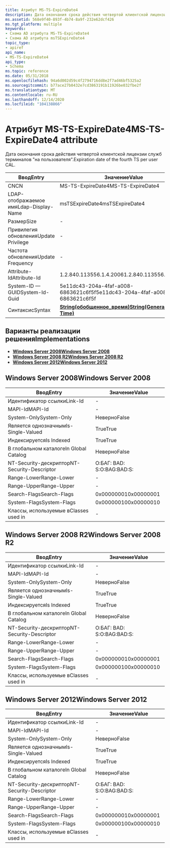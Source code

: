 ```yaml
---
title: Атрибут MS-TS-ExpireDate4
description: Дата окончания срока действия четвертой клиентской лицензии служб терминалов "на пользователя".
ms.assetid: 568e9f40-893f-4b74-8a9f-232e62dcf426
ms.tgt_platform: multiple
keywords:
- Схема AD атрибута MS-TS-ExpireDate4
- Схема AD атрибута msTSExpireDate4
topic_type:
- apiref
api_name:
- MS-TS-ExpireDate4
api_type:
- Schema
ms.topic: reference
ms.date: 05/31/2018
ms.openlocfilehash: 94a6d002d59c4f2794716dd8e2f7ad46bf5325a2
ms.sourcegitcommit: b77ace27b0432e7cd3863191b11926be032fbe2f
ms.translationtype: MT
ms.contentlocale: ru-RU
ms.lasthandoff: 12/14/2020
ms.locfileid: "104138866"
---
```

# <a name="ms-ts-expiredate4-attribute"></a><span data-ttu-id="a9883-105">Атрибут MS-TS-ExpireDate4</span><span class="sxs-lookup"><span data-stu-id="a9883-105">MS-TS-ExpireDate4 attribute</span></span>

<span data-ttu-id="a9883-106">Дата окончания срока действия четвертой клиентской лицензии служб терминалов "на пользователя".</span><span class="sxs-lookup"><span data-stu-id="a9883-106">Expiration date of the fourth TS per user CAL.</span></span>



| <span data-ttu-id="a9883-107">Ввод</span><span class="sxs-lookup"><span data-stu-id="a9883-107">Entry</span></span> | <span data-ttu-id="a9883-108">Значение</span><span class="sxs-lookup"><span data-stu-id="a9883-108">Value</span></span> |
|-------------------|---------------------------------------------------------------|
| <span data-ttu-id="a9883-109">CN</span><span class="sxs-lookup"><span data-stu-id="a9883-109">CN</span></span>                | <span data-ttu-id="a9883-110">MS-TS-ExpireDate4</span><span class="sxs-lookup"><span data-stu-id="a9883-110">MS-TS-ExpireDate4</span></span>                                             |
| <span data-ttu-id="a9883-111">LDAP-отображаемое имя</span><span class="sxs-lookup"><span data-stu-id="a9883-111">Ldap-Display-Name</span></span> | <span data-ttu-id="a9883-112">msTSExpireDate4</span><span class="sxs-lookup"><span data-stu-id="a9883-112">msTSExpireDate4</span></span>                                               |
| <span data-ttu-id="a9883-113">Размер</span><span class="sxs-lookup"><span data-stu-id="a9883-113">Size</span></span>              | \-                                                            |
| <span data-ttu-id="a9883-114">Привилегия обновления</span><span class="sxs-lookup"><span data-stu-id="a9883-114">Update Privilege</span></span>  | \-                                                            |
| <span data-ttu-id="a9883-115">Частота обновления</span><span class="sxs-lookup"><span data-stu-id="a9883-115">Update Frequency</span></span>  | \-                                                            |
| <span data-ttu-id="a9883-116">Attribute-Id</span><span class="sxs-lookup"><span data-stu-id="a9883-116">Attribute-Id</span></span>      | <span data-ttu-id="a9883-117">1.2.840.113556.1.4.2006</span><span class="sxs-lookup"><span data-stu-id="a9883-117">1.2.840.113556.1.4.2006</span></span>                                       |
| <span data-ttu-id="a9883-118">System-ID — GUID</span><span class="sxs-lookup"><span data-stu-id="a9883-118">System-Id-Guid</span></span>    | <span data-ttu-id="a9883-119">5e11dc43-204a-4faf-a008-6863621c6f5f</span><span class="sxs-lookup"><span data-stu-id="a9883-119">5e11dc43-204a-4faf-a008-6863621c6f5f</span></span>                          |
| <span data-ttu-id="a9883-120">Синтаксис</span><span class="sxs-lookup"><span data-stu-id="a9883-120">Syntax</span></span>            | [<span data-ttu-id="a9883-121">**String(обобщенное_время)**</span><span class="sxs-lookup"><span data-stu-id="a9883-121">**String(Generalized-Time)**</span></span>](s-string-generalized-time.md) |



## <a name="implementations"></a><span data-ttu-id="a9883-122">Варианты реализации решения</span><span class="sxs-lookup"><span data-stu-id="a9883-122">Implementations</span></span>

-   [<span data-ttu-id="a9883-123">**Windows Server 2008**</span><span class="sxs-lookup"><span data-stu-id="a9883-123">**Windows Server 2008**</span></span>](#windows-server-2008)
-   [<span data-ttu-id="a9883-124">**Windows Server 2008 R2**</span><span class="sxs-lookup"><span data-stu-id="a9883-124">**Windows Server 2008 R2**</span></span>](#windows-server-2008-r2)
-   [<span data-ttu-id="a9883-125">**Windows Server 2012**</span><span class="sxs-lookup"><span data-stu-id="a9883-125">**Windows Server 2012**</span></span>](#windows-server-2012)

## <a name="windows-server-2008"></a><span data-ttu-id="a9883-126">Windows Server 2008</span><span class="sxs-lookup"><span data-stu-id="a9883-126">Windows Server 2008</span></span>



| <span data-ttu-id="a9883-127">Ввод</span><span class="sxs-lookup"><span data-stu-id="a9883-127">Entry</span></span> | <span data-ttu-id="a9883-128">Значение</span><span class="sxs-lookup"><span data-stu-id="a9883-128">Value</span></span> |
|------------------------|--------------|
| <span data-ttu-id="a9883-129">Идентификатор ссылки</span><span class="sxs-lookup"><span data-stu-id="a9883-129">Link-Id</span></span>                | \-           |
| <span data-ttu-id="a9883-130">MAPI-Id</span><span class="sxs-lookup"><span data-stu-id="a9883-130">MAPI-Id</span></span>                | \-           |
| <span data-ttu-id="a9883-131">System-Only</span><span class="sxs-lookup"><span data-stu-id="a9883-131">System-Only</span></span>            | <span data-ttu-id="a9883-132">Неверно</span><span class="sxs-lookup"><span data-stu-id="a9883-132">False</span></span>        |
| <span data-ttu-id="a9883-133">Является однозначным</span><span class="sxs-lookup"><span data-stu-id="a9883-133">Is-Single-Valued</span></span>       | <span data-ttu-id="a9883-134">True</span><span class="sxs-lookup"><span data-stu-id="a9883-134">True</span></span>         |
| <span data-ttu-id="a9883-135">Индексируется</span><span class="sxs-lookup"><span data-stu-id="a9883-135">Is Indexed</span></span>             | <span data-ttu-id="a9883-136">True</span><span class="sxs-lookup"><span data-stu-id="a9883-136">True</span></span>         |
| <span data-ttu-id="a9883-137">В глобальном каталоге</span><span class="sxs-lookup"><span data-stu-id="a9883-137">In Global Catalog</span></span>      | <span data-ttu-id="a9883-138">Неверно</span><span class="sxs-lookup"><span data-stu-id="a9883-138">False</span></span>        |
| <span data-ttu-id="a9883-139">NT-Security-дескриптор</span><span class="sxs-lookup"><span data-stu-id="a9883-139">NT-Security-Descriptor</span></span> | <span data-ttu-id="a9883-140">О:БАГ: BAD: S:</span><span class="sxs-lookup"><span data-stu-id="a9883-140">O:BAG:BAD:S:</span></span> |
| <span data-ttu-id="a9883-141">Range-Lower</span><span class="sxs-lookup"><span data-stu-id="a9883-141">Range-Lower</span></span>            | \-           |
| <span data-ttu-id="a9883-142">Range-Upper</span><span class="sxs-lookup"><span data-stu-id="a9883-142">Range-Upper</span></span>            | \-           |
| <span data-ttu-id="a9883-143">Search-Flags</span><span class="sxs-lookup"><span data-stu-id="a9883-143">Search-Flags</span></span>           | <span data-ttu-id="a9883-144">0x00000001</span><span class="sxs-lookup"><span data-stu-id="a9883-144">0x00000001</span></span>   |
| <span data-ttu-id="a9883-145">System-Flags</span><span class="sxs-lookup"><span data-stu-id="a9883-145">System-Flags</span></span>           | <span data-ttu-id="a9883-146">0x00000010</span><span class="sxs-lookup"><span data-stu-id="a9883-146">0x00000010</span></span>   |
| <span data-ttu-id="a9883-147">Классы, используемые в</span><span class="sxs-lookup"><span data-stu-id="a9883-147">Classes used in</span></span>        | \-           |



## <a name="windows-server-2008-r2"></a><span data-ttu-id="a9883-148">Windows Server 2008 R2</span><span class="sxs-lookup"><span data-stu-id="a9883-148">Windows Server 2008 R2</span></span>



| <span data-ttu-id="a9883-149">Ввод</span><span class="sxs-lookup"><span data-stu-id="a9883-149">Entry</span></span> | <span data-ttu-id="a9883-150">Значение</span><span class="sxs-lookup"><span data-stu-id="a9883-150">Value</span></span> |
|------------------------|--------------|
| <span data-ttu-id="a9883-151">Идентификатор ссылки</span><span class="sxs-lookup"><span data-stu-id="a9883-151">Link-Id</span></span>                | \-           |
| <span data-ttu-id="a9883-152">MAPI-Id</span><span class="sxs-lookup"><span data-stu-id="a9883-152">MAPI-Id</span></span>                | \-           |
| <span data-ttu-id="a9883-153">System-Only</span><span class="sxs-lookup"><span data-stu-id="a9883-153">System-Only</span></span>            | <span data-ttu-id="a9883-154">Неверно</span><span class="sxs-lookup"><span data-stu-id="a9883-154">False</span></span>        |
| <span data-ttu-id="a9883-155">Является однозначным</span><span class="sxs-lookup"><span data-stu-id="a9883-155">Is-Single-Valued</span></span>       | <span data-ttu-id="a9883-156">True</span><span class="sxs-lookup"><span data-stu-id="a9883-156">True</span></span>         |
| <span data-ttu-id="a9883-157">Индексируется</span><span class="sxs-lookup"><span data-stu-id="a9883-157">Is Indexed</span></span>             | <span data-ttu-id="a9883-158">True</span><span class="sxs-lookup"><span data-stu-id="a9883-158">True</span></span>         |
| <span data-ttu-id="a9883-159">В глобальном каталоге</span><span class="sxs-lookup"><span data-stu-id="a9883-159">In Global Catalog</span></span>      | <span data-ttu-id="a9883-160">Неверно</span><span class="sxs-lookup"><span data-stu-id="a9883-160">False</span></span>        |
| <span data-ttu-id="a9883-161">NT-Security-дескриптор</span><span class="sxs-lookup"><span data-stu-id="a9883-161">NT-Security-Descriptor</span></span> | <span data-ttu-id="a9883-162">О:БАГ: BAD: S:</span><span class="sxs-lookup"><span data-stu-id="a9883-162">O:BAG:BAD:S:</span></span> |
| <span data-ttu-id="a9883-163">Range-Lower</span><span class="sxs-lookup"><span data-stu-id="a9883-163">Range-Lower</span></span>            | \-           |
| <span data-ttu-id="a9883-164">Range-Upper</span><span class="sxs-lookup"><span data-stu-id="a9883-164">Range-Upper</span></span>            | \-           |
| <span data-ttu-id="a9883-165">Search-Flags</span><span class="sxs-lookup"><span data-stu-id="a9883-165">Search-Flags</span></span>           | <span data-ttu-id="a9883-166">0x00000001</span><span class="sxs-lookup"><span data-stu-id="a9883-166">0x00000001</span></span>   |
| <span data-ttu-id="a9883-167">System-Flags</span><span class="sxs-lookup"><span data-stu-id="a9883-167">System-Flags</span></span>           | <span data-ttu-id="a9883-168">0x00000010</span><span class="sxs-lookup"><span data-stu-id="a9883-168">0x00000010</span></span>   |
| <span data-ttu-id="a9883-169">Классы, используемые в</span><span class="sxs-lookup"><span data-stu-id="a9883-169">Classes used in</span></span>        | \-           |



## <a name="windows-server-2012"></a><span data-ttu-id="a9883-170">Windows Server 2012</span><span class="sxs-lookup"><span data-stu-id="a9883-170">Windows Server 2012</span></span>



| <span data-ttu-id="a9883-171">Ввод</span><span class="sxs-lookup"><span data-stu-id="a9883-171">Entry</span></span> | <span data-ttu-id="a9883-172">Значение</span><span class="sxs-lookup"><span data-stu-id="a9883-172">Value</span></span> |
|------------------------|--------------|
| <span data-ttu-id="a9883-173">Идентификатор ссылки</span><span class="sxs-lookup"><span data-stu-id="a9883-173">Link-Id</span></span>                | \-           |
| <span data-ttu-id="a9883-174">MAPI-Id</span><span class="sxs-lookup"><span data-stu-id="a9883-174">MAPI-Id</span></span>                | \-           |
| <span data-ttu-id="a9883-175">System-Only</span><span class="sxs-lookup"><span data-stu-id="a9883-175">System-Only</span></span>            | <span data-ttu-id="a9883-176">Неверно</span><span class="sxs-lookup"><span data-stu-id="a9883-176">False</span></span>        |
| <span data-ttu-id="a9883-177">Является однозначным</span><span class="sxs-lookup"><span data-stu-id="a9883-177">Is-Single-Valued</span></span>       | <span data-ttu-id="a9883-178">True</span><span class="sxs-lookup"><span data-stu-id="a9883-178">True</span></span>         |
| <span data-ttu-id="a9883-179">Индексируется</span><span class="sxs-lookup"><span data-stu-id="a9883-179">Is Indexed</span></span>             | <span data-ttu-id="a9883-180">True</span><span class="sxs-lookup"><span data-stu-id="a9883-180">True</span></span>         |
| <span data-ttu-id="a9883-181">В глобальном каталоге</span><span class="sxs-lookup"><span data-stu-id="a9883-181">In Global Catalog</span></span>      | <span data-ttu-id="a9883-182">Неверно</span><span class="sxs-lookup"><span data-stu-id="a9883-182">False</span></span>        |
| <span data-ttu-id="a9883-183">NT-Security-дескриптор</span><span class="sxs-lookup"><span data-stu-id="a9883-183">NT-Security-Descriptor</span></span> | <span data-ttu-id="a9883-184">О:БАГ: BAD: S:</span><span class="sxs-lookup"><span data-stu-id="a9883-184">O:BAG:BAD:S:</span></span> |
| <span data-ttu-id="a9883-185">Range-Lower</span><span class="sxs-lookup"><span data-stu-id="a9883-185">Range-Lower</span></span>            | \-           |
| <span data-ttu-id="a9883-186">Range-Upper</span><span class="sxs-lookup"><span data-stu-id="a9883-186">Range-Upper</span></span>            | \-           |
| <span data-ttu-id="a9883-187">Search-Flags</span><span class="sxs-lookup"><span data-stu-id="a9883-187">Search-Flags</span></span>           | <span data-ttu-id="a9883-188">0x00000001</span><span class="sxs-lookup"><span data-stu-id="a9883-188">0x00000001</span></span>   |
| <span data-ttu-id="a9883-189">System-Flags</span><span class="sxs-lookup"><span data-stu-id="a9883-189">System-Flags</span></span>           | <span data-ttu-id="a9883-190">0x00000010</span><span class="sxs-lookup"><span data-stu-id="a9883-190">0x00000010</span></span>   |
| <span data-ttu-id="a9883-191">Классы, используемые в</span><span class="sxs-lookup"><span data-stu-id="a9883-191">Classes used in</span></span>        | \-           |



 

 




